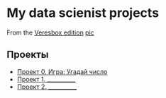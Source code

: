 # My data scienist projects
From the [Veresbox edition](https://veresbox.ru/pizza/) [pic](https://github.com/Shch88/sf_data_scince/IMG_3055.PNG)

## Проекты

* [Проект 0. Игра: Угадай число](https://github.com/Shch88/sf_data_scince/tree/main/project_0)
* [Проект 1. __________]()
* [Проект 2. __________]()
